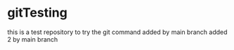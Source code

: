 # gitTesting
this is a test repository to try the git command
added by main branch
added 2 by main branch
